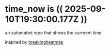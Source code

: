 # time_now is (( 2025-09-10T19:30:00.177Z ))

an automated repo that shows the currnent time

inspired by [breakingheatmap](https://github.com/breakingheatmap/breakingheatmap)